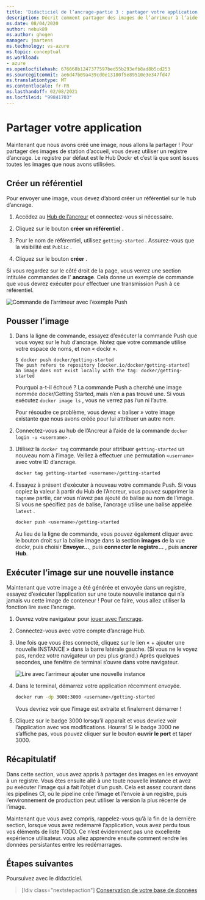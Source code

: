 ```yaml
---
title: 'Didacticiel de l’ancrage-partie 3 : partager votre application'
description: Décrit comment partager des images de l’arrimeur à l’aide du Registre du Hub Dockr.
ms.date: 08/04/2020
author: nebuk89
ms.author: ghogen
manager: jmartens
ms.technology: vs-azure
ms.topic: conceptual
ms.workload:
- azure
ms.openlocfilehash: 676668b1247377597bed55b293efb8ad8b5cd253
ms.sourcegitcommit: ae6d47b09a439cd0e13180f5e89510e3e347fd47
ms.translationtype: MT
ms.contentlocale: fr-FR
ms.lasthandoff: 02/08/2021
ms.locfileid: "99841703"
---
```

# <a name="share-your-app"></a>Partager votre application

Maintenant que nous avons créé une image, nous allons la partager ! Pour partager des images de station d’accueil, vous devez utiliser un registre d’ancrage. Le registre par défaut est le Hub Dockr et c’est là que sont issues toutes les images que nous avons utilisées.

## <a name="create-a-repo"></a>Créer un référentiel

Pour envoyer une image, vous devez d’abord créer un référentiel sur le hub d’ancrage.

1. Accédez au [Hub de l’ancreur](https://hub.docker.com) et connectez-vous si nécessaire.

1. Cliquez sur le bouton **créer un référentiel** .

1. Pour le nom de référentiel, utilisez `getting-started` . Assurez-vous que la visibilité est `Public` .

1. Cliquez sur le bouton **créer** .

Si vous regardez sur le côté droit de la page, vous verrez une section intitulée commandes de l' **ancrage**. Cela donne un exemple de commande que vous devrez exécuter pour effectuer une transmission Push à ce référentiel.

![Commande de l’arrimeur avec l’exemple Push](media/push-command.png)

## <a name="push-the-image"></a>Pousser l’image

1. Dans la ligne de commande, essayez d’exécuter la commande Push que vous voyez sur le hub d’ancrage. Notez que votre commande utilise votre espace de noms, et non « dockr ».

    ```plaintext
    $ docker push docker/getting-started
    The push refers to repository [docker.io/docker/getting-started]
    An image does not exist locally with the tag: docker/getting-started
    ```

    Pourquoi a-t-il échoué ? La commande Push a cherché une image nommée dockr/Getting Started, mais n’en a pas trouvé une. Si vous exécutez `docker image ls` , vous ne verrez pas l’un ni l’autre.

    Pour résoudre ce problème, vous devez « baliser » votre image existante que nous avons créée pour lui attribuer un autre nom.

1. Connectez-vous au hub de l’Ancreur à l’aide de la commande `docker login -u <username>` .

1. Utilisez la `docker tag` commande pour attribuer `getting-started` un nouveau nom à l’image. Veillez à effectuer une permutation `<username>` avec votre ID d’ancrage.

    ```bash
    docker tag getting-started <username>/getting-started
    ```

1. Essayez à présent d’exécuter à nouveau votre commande Push. Si vous copiez la valeur à partir du Hub de l’Ancreur, vous pouvez supprimer la `tagname` partie, car vous n’avez pas ajouté de balise au nom de l’image. Si vous ne spécifiez pas de balise, l’ancrage utilise une balise appelée `latest` .

    ```bash
    docker push <username>/getting-started
    ```

    Au lieu de la ligne de commande, vous pouvez également cliquer avec le bouton droit sur la balise image dans la section **images** de la vue dockr, puis choisir **Envoyer...**, puis **connecter le registre...** , puis **ancrer Hub**.

## <a name="run-the-image-on-a-new-instance"></a>Exécuter l’image sur une nouvelle instance

Maintenant que votre image a été générée et envoyée dans un registre, essayez d’exécuter l’application sur une toute nouvelle instance qui n’a jamais vu cette image de conteneur ! Pour ce faire, vous allez utiliser la fonction lire avec l’ancrage.

1. Ouvrez votre navigateur pour [jouer avec l’ancrage](http://play-with-docker.com).

1. Connectez-vous avec votre compte d’ancrage Hub.

1. Une fois que vous êtes connecté, cliquez sur le lien « + ajouter une nouvelle INSTANCE » dans la barre latérale gauche. (Si vous ne le voyez pas, rendez votre navigateur un peu plus grand.) Après quelques secondes, une fenêtre de terminal s’ouvre dans votre navigateur.

    ![Lire avec l’arrimeur ajouter une nouvelle instance](media/pwd-add-new-instance.png)

1. Dans le terminal, démarrez votre application récemment envoyée.

    ```bash
    docker run -dp 3000:3000 <username>/getting-started
    ```

    Vous devriez voir que l’image est extraite et finalement démarrer !

1. Cliquez sur le badge 3000 lorsqu’il apparaît et vous devriez voir l’application avec vos modifications. Hourra! Si le badge 3000 ne s’affiche pas, vous pouvez cliquer sur le bouton **ouvrir le port** et taper 3000.

## <a name="recap"></a>Récapitulatif

Dans cette section, vous avez appris à partager des images en les envoyant à un registre. Vous êtes ensuite allé à une toute nouvelle instance et avez pu exécuter l’image qui a fait l’objet d’un push. Cela est assez courant dans les pipelines CI, où le pipeline crée l’image et l’envoie à un registre, puis l’environnement de production peut utiliser la version la plus récente de l’image.

Maintenant que vous avez compris, rappelez-vous qu’à la fin de la dernière section, lorsque vous avez redémarré l’application, vous avez perdu tous vos éléments de liste TODO. Ce n’est évidemment pas une excellente expérience utilisateur. vous allez apprendre ensuite comment rendre les données persistantes entre les redémarrages.

## <a name="next-steps"></a>Étapes suivantes

Poursuivez avec le didacticiel.

> [!div class="nextstepaction"]
> [Conservation de votre base de données](persist-your-data.md)